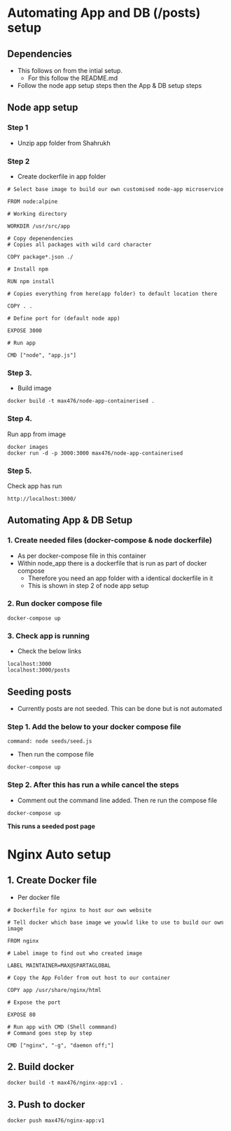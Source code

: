 # Automating App and DB (/posts) setup

## Dependencies

- This follows on from the intial setup.
	- For this follow the README.md
- Follow the node app setup steps then the App & DB setup steps

## Node app setup

### Step 1

- Unzip app folder from Shahrukh

### Step 2

- Create dockerfile in app folder

```
# Select base image to build our own customised node-app microservice

FROM node:alpine

# Working directory

WORKDIR /usr/src/app

# Copy depenendencies
# Copies all packages with wild card character

COPY package*.json ./

# Install npm

RUN npm install

# Copies everything from here(app folder) to default location there

COPY . .

# Define port for (default node app)

EXPOSE 3000

# Run app

CMD ["node", "app.js"]
```

### Step 3.

- Build image

```docker build -t max476/node-app-containerised .```

### Step 4.

Run app from image

```
docker images
docker run -d -p 3000:3000 max476/node-app-containerised
```

### Step 5.

Check app has run

```http://localhost:3000/```

## Automating App & DB Setup

### 1. Create needed files (docker-compose & node dockerfile)

- As per docker-compose file in this container
- Within node_app there is a dockerfile that is run as part of docker compose
	- Therefore you need an app folder with a identical dockerfile in it
	- This is shown in step 2 of node app setup

### 2. Run docker compose file

```docker-compose up```

### 3. Check app is running

- Check the below links

```
localhost:3000
localhost:3000/posts
```

## Seeding posts

- Currently posts are not seeded. This can be done but is not automated

### Step 1. Add the below to your docker compose file

```command: node seeds/seed.js```

- Then run the compose file

```docker-compose up```

### Step 2. After this has run a while cancel the steps

- Comment out the command line added. Then re run the compose file

```docker-compose up```

**This runs a seeded post page**

# Nginx Auto setup

## 1. Create Docker file

- Per docker file 
```
# Dockerfile for nginx to host our own website

# Tell docker which base image we youwld like to use to build our own image

FROM nginx

# Label image to find out who created image

LABEL MAINTAINER=MAX@SPARTAGLOBAL

# Copy the App Folder from out host to our container

COPY app /usr/share/nginx/html

# Expose the port

EXPOSE 80

# Run app with CMD (Shell commmand)
# Command goes step by step

CMD ["nginx", "-g", "daemon off;"]
```

## 2. Build docker

```docker build -t max476/nginx-app:v1 .```

## 3. Push to docker

```docker push max476/nginx-app:v1```
